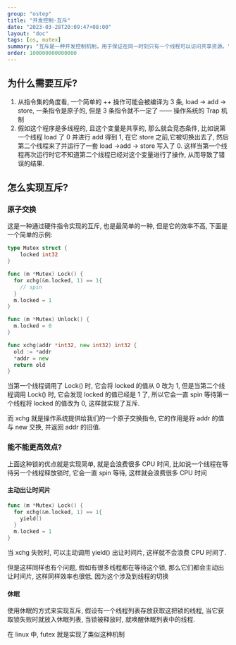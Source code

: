 ```yaml
---
group: "ostep"
title: "并发控制-互斥"
date: "2023-03-28T20:09:47+08:00"
layout: "doc"
tags: [os, mutex]
summary: "互斥是一种并发控制机制，用于保证在同一时刻只有一个线程可以访问共享资源。"
order: 100000000000000
---
```


## 为什么需要互斥?

1. 从指令集的角度看, 一个简单的 ++ 操作可能会被编译为 3 条, load -> add -> store, 一条指令是原子的, 但是 3 条指令就不一定了 —— 操作系统的 Trap 机制
2. 假如这个程序是多线程的, 且这个变量是共享的, 那么就会竞态条件, 比如说第一个线程 load 了 0 并进行 add 得到 1, 在它 store 之前,它被切换出去了, 然后第二个线程来了并运行了一套 load ->add -> store 写入了 0. 这样当第一个线程再次运行时它不知道第二个线程已经对这个变量进行了操作, 从而导致了错误的结果.

## 怎么实现互斥?

### 原子交换

这是一种通过硬件指令实现的互斥, 也是最简单的一种, 但是它的效率不高, 下面是一个简单的示例:

```go
type Mutex struct {
    locked int32
}

func (m *Mutex) Lock() {
  for xchg(&m.locked, 1) == 1{
    // spin
  }
  m.locked = 1
}

func (m *Mutex) Unlock() {
  m.locked = 0
}

func xchg(addr *int32, new int32) int32 {
  old := *addr
  *addr = new
  return old
}
```

当第一个线程调用了 Lock() 时, 它会将 locked 的值从 0 改为 1, 但是当第二个线程调用 Lock() 时, 它会发现 locked 的值已经是 1 了, 所以它会一直 spin 等待第一个线程将 locked 的值改为 0, 这样就实现了互斥.

而 xchg 就是操作系统提供给我们的一个原子交换指令, 它的作用是将 addr 的值与 new 交换, 并返回 addr 的旧值.

### 能不能更高效点?

上面这种锁的优点就是实现简单, 就是会浪费很多 CPU 时间, 比如说一个线程在等待另一个线程释放锁时, 它会一直 spin 等待, 这样就会浪费很多 CPU 时间

#### 主动出让时间片

```go {3}
func (m *Mutex) Lock() {
  for xchg(&m.locked, 1) == 1{
    yield()
  }
  m.locked = 1
}
```

当 xchg 失败时, 可以主动调用 yield() 出让时间片, 这样就不会浪费 CPU 时间了.

但是这样同样也有个问题, 假如有很多线程都在等待这个锁, 那么它们都会主动出让时间片, 这样同样效率也很低, 因为这个涉及到线程的切换

#### 休眠

使用休眠的方式来实现互斥, 假设有一个线程列表存放获取这把锁的线程, 当它获取锁失败时就放入休眠列表, 当锁被释放时, 就唤醒休眠列表中的线程.

在 linux 中, futex 就是实现了类似这种机制
